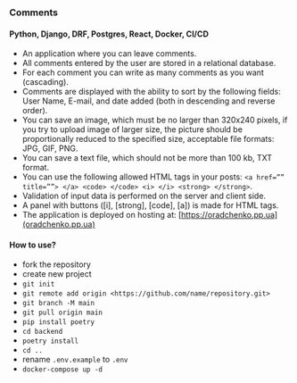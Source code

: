 ### Comments
#### Python, Django, DRF, Postgres, React, Docker, CI/CD

- An application where you can leave comments.
- All comments entered by the user are stored in a relational database.
- For each comment you can write as many comments as you want (cascading).
- Comments are displayed with the ability to sort by the following fields: User Name, E-mail, and date added (both in descending and reverse order).
- You can save an image, which must be no larger than 320x240 pixels, if you try to upload image of larger size, the picture should be proportionally reduced to the specified size, acceptable file formats: JPG, GIF, PNG.
- You can save a text file, which should not be more than 100 kb, TXT format.
- You can use the following allowed HTML tags in your posts: `<a href=”” title=””> </a> <code> </code> <i> </i> <strong> </strong>`.
- Validation of input data is performed on the server and client side.
- A panel with buttons ([i], [strong], [code], [a]) is made for HTML tags.
- The application is deployed on hosting at: [https://oradchenko.pp.ua](oradchenko.pp.ua)

#### How to use?

- fork the repository
- create new project
- `git init`
- `git remote add origin <https://github.com/name/repository.git>`
- `git branch -M main`
- `git pull origin main`
- `pip install poetry`
- `cd backend`
- `poetry install`
- `cd ..`
- rename `.env.example` to `.env`
- `docker-compose up -d`
